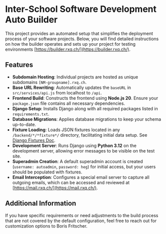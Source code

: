 # Inter-School Software Development Auto Builder

This project provides an automated setup that simplifies the deployment process of your software projects.
Below, you will find detailed instructions on how the builder operates and sets up your project for testing environments [https://builder.rxq.ch/](https://builder.rxq.ch/).


## Features
- **Subdomain Hosting**: Individual projects are hosted as unique subdomains `[NM-groupname].rxq.ch`.
- **Base URL Rewriting**: Automatically updates the `baseURL` in `src/services/api.js` from localhost to `/api`.
- **Frontend Build**: Constructs the frontend using **Node.js 20**. Ensure your `package.json` file contains all necessary dependencies.
- **Django Setup**: Installs Django along with all required packages listed in `requirements.txt`.
- **Database Migrations**: Applies database migrations to keep your schema up-to-date.
- **Fixture Loading**: Loads JSON fixtures located in any `/backend/*/*fixture*/` directory, facilitating initial data setup. See [Django Fixtures Doc](https://docs.djangoproject.com/en/5.0/topics/db/fixtures/).
- **Development Server**: Runs Django using **Python 3.12** on the development server, allowing error messages to be visible on the test site.
- **Superadmin Creation**: A default superadmin account is created (`username: autoadmin`, `password: heg`) for initial access, but your users should be populated with fixtures.
- **Email Interception**: Configures a special email server to capture all outgoing emails, which can be accessed and reviewed at [https://mail.rxq.ch/](https://mail.rxq.ch/).

## Additional Information

If you have specific requirements or need adjustments to the build process that are not covered by the default configuration, feel free to reach out for customization options to Boris Fritscher.
